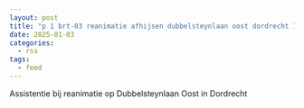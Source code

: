 ```yaml
---
layout: post
title: "p 1 brt-03 reanimatie afhijsen dubbelsteynlaan oost dordrecht 186651"
date: 2025-01-03
categories: 
  - rss
tags: 
  - feed
---
```


Assistentie bij reanimatie op Dubbelsteynlaan Oost in Dordrecht
